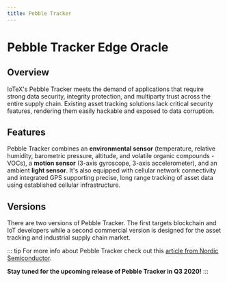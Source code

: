 ```yaml
---
title: Pebble Tracker
---
```


# Pebble Tracker Edge Oracle

## Overview

IoTeX's Pebble Tracker meets the demand of applications that require strong data security, integrity protection, and multiparty trust across the entire supply chain. Existing asset tracking solutions lack critical security features, rendering them easily hackable and exposed to data corruption.

## Features

Pebble Tracker combines an **environmental sensor** (temperature, relative humidity, barometric pressure, altitude, and volatile organic compounds - VOCs), a **motion sensor** (3-axis gyroscope, 3-axis accelerometer), and an ambient **light sensor**. It's also equipped with cellular network connectivity and integrated GPS supporting precise, long range tracking of asset data using established cellular infrastructure.

## Versions

There are two versions of Pebble Tracker. The first targets blockchain and IoT developers while a second commercial version is designed for the asset tracking and industrial supply chain market.

::: tip
For more info about Pebble Tracker check out this [article from Nordic Semiconductor](https://www.nordicsemi.com/News/2020/02/IoTeXs-Cellular-IoT-based-tracker-delivers-environmental-and-condition-data-for-assets-in-transit).

**Stay tuned for the upcoming release of Pebble Tracker in Q3 2020!**
:::
